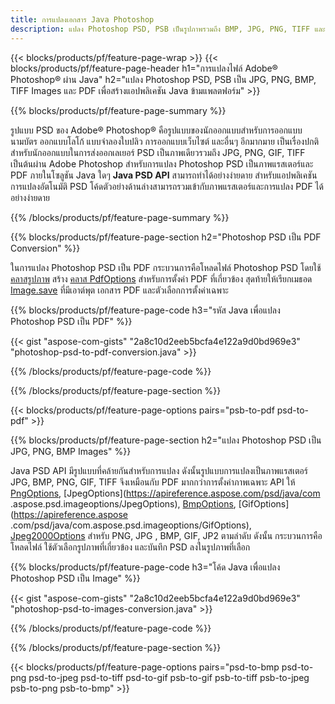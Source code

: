 ```yaml
---
title: การแปลงเอกสาร Java Photoshop
description: แปลง Photoshop PSD, PSB เป็นรูปภาพรวมถึง BMP, JPG, PNG, TIFF และ PDF ผ่านไลบรารี Java
---
```


{{< blocks/products/pf/feature-page-wrap >}}
{{< blocks/products/pf/feature-page-header h1="การแปลงไฟล์ Adobe® Photoshop® ผ่าน Java" h2="แปลง Photoshop PSD, PSB เป็น JPG, PNG, BMP, TIFF Images และ PDF เพื่อสร้างแอปพลิเคชัน Java ข้ามแพลตฟอร์ม" >}}

{{% blocks/products/pf/feature-page-summary %}}

รูปแบบ PSD ของ Adobe® Photoshop® คือรูปแบบของนักออกแบบสำหรับการออกแบบนามบัตร ออกแบบโลโก้ แบบจำลองใบปลิว การออกแบบเว็บไซต์ และอื่นๆ อีกมากมาย เป็นเรื่องปกติสำหรับนักออกแบบในการส่งออกเลเยอร์ PSD เป็นภาพเดียวรวมถึง JPG, PNG, GIF, TIFF เป็นต้นผ่าน Adobe Photoshop สำหรับการแปลง Photoshop PSD เป็นภาพแรสเตอร์และ PDF ภายในโซลูชัน Java ใดๆ **Java PSD API** สามารถทำได้อย่างง่ายดาย สำหรับแอปพลิเคชันการแปลงอัตโนมัติ PSD โค้ดตัวอย่างด้านล่างสามารถรวมเข้ากับภาพแรสเตอร์และการแปลง PDF ได้อย่างง่ายดาย

{{% /blocks/products/pf/feature-page-summary  %}}

{{% blocks/products/pf/feature-page-section  h2="Photoshop PSD เป็น PDF Conversion" %}}

ในการแปลง Photoshop PSD เป็น PDF กระบวนการคือโหลดไฟล์ Photoshop PSD โดยใช้ [คลาสรูปภาพ](https://apireference.aspose.com/psd/java/com.aspose.psd/Image) สร้าง [คลาส PdfOptions](https://apireference.aspose.com/psd/java/com.aspose.psd.imageoptions/PdfOptions) สำหรับการตั้งค่า PDF ที่เกี่ยวข้อง สุดท้ายให้เรียกเมธอด [Image.save](https://apireference.aspose.com/psd/java/com.aspose.psd/Image#save-java.lang.String-com.aspose.psd.ImageOptionsBase-) ที่มีเอาต์พุต เอกสาร PDF และตัวเลือกการตั้งค่าเฉพาะ

{{% blocks/products/pf/feature-page-code h3="รหัส Java เพื่อแปลง Photoshop PSD เป็น PDF" %}}

{{< gist "aspose-com-gists" "2a8c10d2eeb5bcfa4e122a9d0bd969e3" "photoshop-psd-to-pdf-conversion.java" >}}

{{% /blocks/products/pf/feature-page-code  %}}

{{% /blocks/products/pf/feature-page-section %}}

{{< blocks/products/pf/feature-page-options pairs="psb-to-pdf psd-to-pdf" >}}

{{% blocks/products/pf/feature-page-section  h2="แปลง Photoshop PSD เป็น JPG, PNG, BMP Images" %}}

Java PSD API มีรูปแบบที่คล้ายกันสำหรับการแปลง ดังนั้นรูปแบบการแปลงเป็นภาพแรสเตอร์ JPG, BMP, PNG, GIF, TIFF จึงเหมือนกับ PDF มากกว่าการตั้งค่าภาพเฉพาะ API ให้ [PngOptions](https://apireference.aspose.com/psd/java/com.aspose.psd.imageoptions/PngOptions), [JpegOptions](https://apireference.aspose.com/psd/java/com .aspose.psd.imageoptions/JpegOptions), [BmpOptions](https://apireference.aspose.com/psd/java/com.aspose.psd.imageoptions/BmpOptions), [GifOptions](https://apireference.aspose .com/psd/java/com.aspose.psd.imageoptions/GifOptions), [Jpeg2000Options](https://apireference.aspose.com/psd/java/com.aspose.psd.imageoptions/Jpeg2000Options) สำหรับ PNG, JPG , BMP, GIF, JP2 ตามลำดับ ดังนั้น กระบวนการคือโหลดไฟล์ ใช้ตัวเลือกรูปภาพที่เกี่ยวข้อง และบันทึก PSD ลงในรูปภาพที่เลือก

{{% blocks/products/pf/feature-page-code h3="โค้ด Java เพื่อแปลง Photoshop PSD เป็น Image" %}}

{{< gist "aspose-com-gists" "2a8c10d2eeb5bcfa4e122a9d0bd969e3" "photoshop-psd-to-images-conversion.java" >}}

{{% /blocks/products/pf/feature-page-code  %}}

{{% /blocks/products/pf/feature-page-section %}}

{{< blocks/products/pf/feature-page-options pairs="psd-to-bmp psd-to-png psd-to-jpeg psd-to-tiff psd-to-gif psb-to-gif psb-to-tiff psb-to-jpeg psb-to-png psb-to-bmp" >}}
